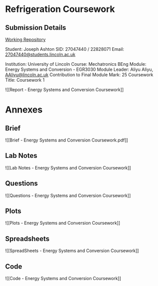
# Refrigeration Coursework

## Submission Details
[Working Repository](https://github.com/jasht1/Uni-Projects/tree/master/Energy%20Systems%20and%20Conversion/CourseWork)

Student: Joseph Ashton
SID: 27047440 / 22828071
Email: 27047440@students.lincoln.ac.uk

Institution: University of Lincoln
Course: Mechatronics BEng
Module: Energy Systems and Conversion - EGR3030
Module Leader: Aliyu Aliyu, AAliyu@lincoln.ac.uk
Contribution to Final Module Mark: 25 
Coursework Title: Coursework 1

![[Report - Energy Systems and Conversion Coursework]]

# Annexes
## Brief
![[Brief - Energy Systems and Conversion Coursework.pdf]]

## Lab Notes
![[Lab Notes - Energy Systems and Conversion Coursework]]

## Questions
![[Questions - Energy Systems and Conversion Coursework]]

## Plots
![[Plots - Energy Systems and Conversion Coursework]]

## Spreadsheets
![[SpreadSheets - Energy Systems and Conversion Coursework]]

## Code
![[Code - Energy Systems and Conversion Coursework]]
